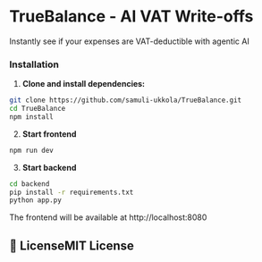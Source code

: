 # TrueBalance - AI VAT Write-offs

Instantly see if your expenses are VAT-deductible with agentic AI

### Installation

1. **Clone and install dependencies:**
```bash
git clone https://github.com/samuli-ukkola/TrueBalance.git
cd TrueBalance
npm install
```

2. **Start frontend**
```bash
npm run dev
```

3. **Start backend**
```bash
cd backend
pip install -r requirements.txt
python app.py
```

The frontend will be available at http://localhost:8080

## 📝 LicenseMIT License